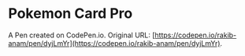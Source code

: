 # Pokemon Card Pro

A Pen created on CodePen.io. Original URL: [https://codepen.io/rakib-anam/pen/dyjLmYr](https://codepen.io/rakib-anam/pen/dyjLmYr).

